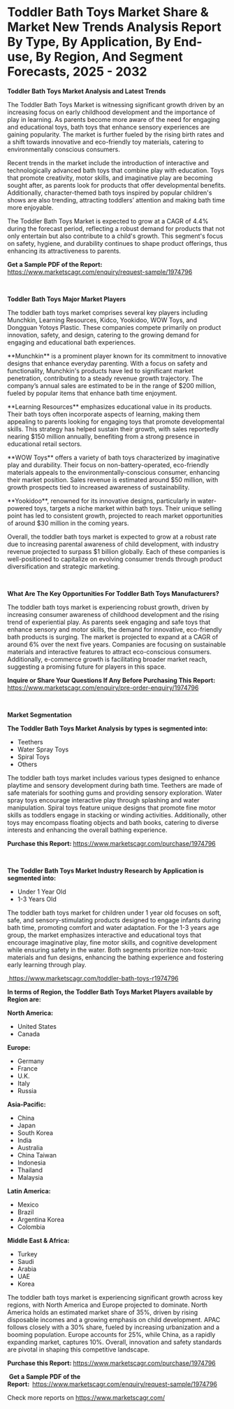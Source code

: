 <p><h1>Toddler Bath Toys Market Share & Market New Trends Analysis Report By Type, By Application, By End-use, By Region, And Segment Forecasts, 2025 - 2032</h1></p><p><strong>Toddler Bath Toys Market Analysis and Latest Trends</strong></p>
<p><p>The Toddler Bath Toys Market is witnessing significant growth driven by an increasing focus on early childhood development and the importance of play in learning. As parents become more aware of the need for engaging and educational toys, bath toys that enhance sensory experiences are gaining popularity. The market is further fueled by the rising birth rates and a shift towards innovative and eco-friendly toy materials, catering to environmentally conscious consumers.</p><p>Recent trends in the market include the introduction of interactive and technologically advanced bath toys that combine play with education. Toys that promote creativity, motor skills, and imaginative play are becoming sought after, as parents look for products that offer developmental benefits. Additionally, character-themed bath toys inspired by popular children's shows are also trending, attracting toddlers’ attention and making bath time more enjoyable.</p><p>The Toddler Bath Toys Market is expected to grow at a CAGR of 4.4% during the forecast period, reflecting a robust demand for products that not only entertain but also contribute to a child's growth. This segment's focus on safety, hygiene, and durability continues to shape product offerings, thus enhancing its attractiveness to parents.</p></p>
<p><strong>Get a Sample PDF of the Report:&nbsp;</strong> <a href="https://www.marketscagr.com/enquiry/request-sample/1974796?utm_campaign=2008&utm_medium=2&utm_source=Github&utm_content=ia&utm_term=10022025&utm_id=toddler-bath-toys">https://www.marketscagr.com/enquiry/request-sample/1974796</a></p>
<p>&nbsp;</p>
<p><strong>Toddler Bath Toys Major Market Players</strong></p>
<p><p>The toddler bath toys market comprises several key players including Munchkin, Learning Resources, Kidco, Yookidoo, WOW Toys, and Dongguan Yotoys Plastic. These companies compete primarily on product innovation, safety, and design, catering to the growing demand for engaging and educational bath experiences.</p><p>**Munchkin** is a prominent player known for its commitment to innovative designs that enhance everyday parenting. With a focus on safety and functionality, Munchkin's products have led to significant market penetration, contributing to a steady revenue growth trajectory. The company’s annual sales are estimated to be in the range of $200 million, fueled by popular items that enhance bath time enjoyment.</p><p>**Learning Resources** emphasizes educational value in its products. Their bath toys often incorporate aspects of learning, making them appealing to parents looking for engaging toys that promote developmental skills. This strategy has helped sustain their growth, with sales reportedly nearing $150 million annually, benefiting from a strong presence in educational retail sectors.</p><p>**WOW Toys** offers a variety of bath toys characterized by imaginative play and durability. Their focus on non-battery-operated, eco-friendly materials appeals to the environmentally-conscious consumer, enhancing their market position. Sales revenue is estimated around $50 million, with growth prospects tied to increased awareness of sustainability.</p><p>**Yookidoo**, renowned for its innovative designs, particularly in water-powered toys, targets a niche market within bath toys. Their unique selling point has led to consistent growth, projected to reach market opportunities of around $30 million in the coming years.</p><p>Overall, the toddler bath toys market is expected to grow at a robust rate due to increasing parental awareness of child development, with industry revenue projected to surpass $1 billion globally. Each of these companies is well-positioned to capitalize on evolving consumer trends through product diversification and strategic marketing.</p></p>
<p>&nbsp;</p>
<p><strong>What Are The Key Opportunities For Toddler Bath Toys Manufacturers?</strong></p>
<p><p>The toddler bath toys market is experiencing robust growth, driven by increasing consumer awareness of childhood development and the rising trend of experiential play. As parents seek engaging and safe toys that enhance sensory and motor skills, the demand for innovative, eco-friendly bath products is surging. The market is projected to expand at a CAGR of around 6% over the next five years. Companies are focusing on sustainable materials and interactive features to attract eco-conscious consumers. Additionally, e-commerce growth is facilitating broader market reach, suggesting a promising future for players in this space.</p></p>
<p><strong>Inquire or Share Your Questions If Any Before Purchasing This Report:</strong> <a href="https://www.marketscagr.com/enquiry/pre-order-enquiry/1974796?utm_campaign=2008&utm_medium=2&utm_source=Github&utm_content=ia&utm_term=10022025&utm_id=toddler-bath-toys">https://www.marketscagr.com/enquiry/pre-order-enquiry/1974796</a></p>
<p>&nbsp;</p>
<p><strong>Market Segmentation</strong></p>
<p><strong>The Toddler Bath Toys Market Analysis by types is segmented into:</strong></p>
<p><ul><li>Teethers</li><li>Water Spray Toys</li><li>Spiral Toys</li><li>Others</li></ul></p>
<p><p>The toddler bath toys market includes various types designed to enhance playtime and sensory development during bath time. Teethers are made of safe materials for soothing gums and providing sensory exploration. Water spray toys encourage interactive play through splashing and water manipulation. Spiral toys feature unique designs that promote fine motor skills as toddlers engage in stacking or winding activities. Additionally, other toys may encompass floating objects and bath books, catering to diverse interests and enhancing the overall bathing experience.</p></p>
<p><strong>Purchase this Report:&nbsp;</strong><a href="https://www.marketscagr.com/purchase/1974796?utm_campaign=2008&utm_medium=2&utm_source=Github&utm_content=ia&utm_term=10022025&utm_id=toddler-bath-toys">https://www.marketscagr.com/purchase/1974796</a></p>
<p>&nbsp;</p>
<p><strong>The Toddler Bath Toys Market Industry Research by Application is segmented into:</strong></p>
<p><ul><li>Under 1 Year Old</li><li>1-3 Years Old</li></ul></p>
<p><p>The toddler bath toys market for children under 1 year old focuses on soft, safe, and sensory-stimulating products designed to engage infants during bath time, promoting comfort and water adaptation. For the 1-3 years age group, the market emphasizes interactive and educational toys that encourage imaginative play, fine motor skills, and cognitive development while ensuring safety in the water. Both segments prioritize non-toxic materials and fun designs, enhancing the bathing experience and fostering early learning through play.</p></p>
<p><a href="https://www.marketscagr.com/toddler-bath-toys-r1974796?utm_campaign=2008&utm_medium=2&utm_source=Github&utm_content=ia&utm_term=10022025&utm_id=toddler-bath-toys">&nbsp;https://www.marketscagr.com/toddler-bath-toys-r1974796</a></p>
<p><strong>In terms of Region, the Toddler Bath Toys Market Players available by Region are:</strong></p>
<p>
    <p> <strong> North America: </strong>
        <ul>
            <li>United States</li>
            <li>Canada</li>
        </ul>
        </p> 
    <p> <strong> Europe: </strong>
        <ul>
            <li>Germany</li>
            <li>France</li>
            <li>U.K.</li>
            <li>Italy</li>
            <li>Russia</li>
        </ul>
        </p> 
    <p> <strong> Asia-Pacific: </strong>
        <ul>
            <li>China</li>
            <li>Japan</li>
            <li>South Korea</li>
            <li>India</li>
            <li>Australia</li>
            <li>China Taiwan</li>
            <li>Indonesia</li>
            <li>Thailand</li>
            <li>Malaysia</li>
        </ul>
        </p> 
    <p> <strong> Latin America: </strong>
        <ul>
            <li>Mexico</li>
            <li>Brazil</li>
            <li>Argentina Korea</li>
            <li>Colombia</li>
        </ul>
        </p> 
    <p> <strong> Middle East & Africa: </strong>
        <ul>
            <li>Turkey</li>
            <li>Saudi</li>
            <li>Arabia</li>
            <li>UAE</li>
            <li>Korea</li>
        </ul>
    </p>
    </p>
<p><p>The toddler bath toys market is experiencing significant growth across key regions, with North America and Europe projected to dominate. North America holds an estimated market share of 35%, driven by rising disposable incomes and a growing emphasis on child development. APAC follows closely with a 30% share, fueled by increasing urbanization and a booming population. Europe accounts for 25%, while China, as a rapidly expanding market, captures 10%. Overall, innovation and safety standards are pivotal in shaping this competitive landscape.</p></p>
<p><strong>Purchase this Report: </strong><a href="https://www.marketscagr.com/purchase/1974796?utm_campaign=2008&utm_medium=2&utm_source=Github&utm_content=ia&utm_term=10022025&utm_id=toddler-bath-toys">https://www.marketscagr.com/purchase/1974796</a></p>
<p>&nbsp;<strong>Get a Sample PDF of the Report:&nbsp;&nbsp;</strong><a href="https://www.marketscagr.com/enquiry/request-sample/1974796?utm_campaign=2008&utm_medium=2&utm_source=Github&utm_content=ia&utm_term=10022025&utm_id=toddler-bath-toys">https://www.marketscagr.com/enquiry/request-sample/1974796</a></p>
<p><strong></strong></p>
<p>Check more reports on <a href="https://www.marketscagr.com/?utm_campaign=2008&utm_medium=2&utm_source=Github&utm_content=ia&utm_term=10022025&utm_id=toddler-bath-toys">https://www.marketscagr.com/</a></p>